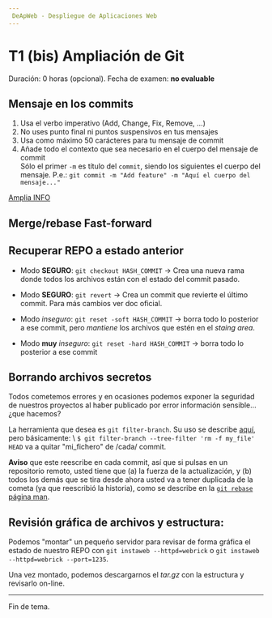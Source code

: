 ```yaml
---
 DeApWeb - Despliegue de Aplicaciones Web
---
```


# T1 (bis) Ampliación de Git

Duración: 0 horas (opcional).
Fecha de examen: **no evaluable**

## Mensaje en los commits
1. Usa el verbo imperativo (Add, Change, Fix, Remove, …)
2. No uses punto final ni puntos suspensivos en tus mensajes
3. Usa como máximo 50 carácteres para tu mensaje de commit
4. Añade todo el contexto que sea necesario en el cuerpo del mensaje de commit \
   Sólo el primer `-m` es título del `commit`, siendo los siguientes el cuerpo del mensaje. P.e.: `git commit -m "Add feature" -m "Aquí el cuerpo del mensaje..."`

[Amplia INFO](https://midu.dev/buenas-practicas-escribir-commits-git/)

## Merge/rebase Fast-forward




## Recuperar REPO a estado anterior
- Modo **SEGURO**: `git checkout HASH_COMMIT` -> Crea una nueva rama donde todos los archivos están con el estado del commit pasado.
- Modo **SEGURO**: `git revert` -> Crea un commit que revierte el último commit. Para más cambios ver doc oficial.

- Modo *inseguro*: `git reset -soft HASH_COMMIT` -> borra todo lo posterior a ese commit, pero *mantiene* los archivos que estén en el *staing area*.
- Modo **muy** *inseguro*: `git reset -hard HASH_COMMIT` -> borra todo lo posterior a ese commit

## Borrando archivos secretos
Todos cometemos errores y en ocasiones podemos exponer la seguridad de nuestros proyectos al haber publicado por error información sensible... ¿que hacemos?

La herramienta que desea es `git filter-branch`. Su uso se describe [aquí](http://progit.org/book/ch6-4.html#removing_a_file_from_every_commit), pero básicamente: \\
`$ git filter-branch --tree-filter 'rm -f my_file' HEAD` va a quitar "mi\_fichero" de /cada/  commit.

**Aviso** que este reescribe en cada commit, así que si pulsas en un repositorio remoto, usted tiene que (a) la fuerza de la actualización, y (b) todos los demás que se tira desde ahora usted va a tener duplicada de la cometa (ya que reescribió la historia), como se describe en la [`git rebase` página man](http://git-scm.com/docs/git-rebase#_recovering_from_upstream_rebase).

## Revisión gráfica de archivos y estructura:
Podemos "montar" un pequeño servidor para revisar de forma gráfica el estado de nuestro REPO con `git instaweb --httpd=webrick` o `git instaweb --httpd=webrick --port=1235`.

Una vez montado, podemos descargarnos el *tar.gz* con la estructura y revisarlo on-line.


---
Fin de tema.
